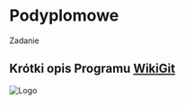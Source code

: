# Podyplomowe
Zadanie 
## Krótki opis Programu [WikiGit](https://pl.wikipedia.org/wiki/GitHub)

![Logo](Star.png)